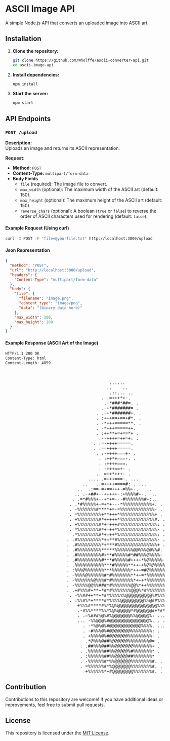 # ASCII Image API

A simple Node.js API that converts an uploaded image into ASCII art.

## Installation

1. **Clone the repository:**
   ```sh
   git clone https://github.com/Wholffe/ascii-converter-api.git
   cd ascii-image-api
   ```

2. **Install dependencies:**
   ```sh
   npm install
   ```

3. **Start the server:**
   ```sh
   npm start
   ```

## API Endpoints

### `POST /upload`

**Description:**\
Uploads an image and returns its ASCII representation.

**Request:**

- **Method:** `POST`
- **Content-Type:** `multipart/form-data`
- **Body Fields**
  - `file` (required): The image file to convert.
  - `max_width` (optional): The maximum width of the ASCII art (default: 150).
  - `max_height` (optional): The maximum height of the ASCII art (default: 150).
  - `reverse_chars` (optional): A boolean (`true` or `false`) to reverse the order of ASCII characters used for rendering (default: `false`).

#### **Example Request (Using curl)**

```sh
curl -X POST -F "file=@yourfile.txt" http://localhost:3000/upload
```

#### **Json Representation**

```json
{
  "method": "POST",
  "url": "http://localhost:3000/upload",
  "headers": {
    "Content-Type": "multipart/form-data"
  },
  "body": {
    "file": {
      "filename": "image.png",
      "content_type": "image/png",
      "data": "(binary data here)"
    },
    "max_width": 100,
    "max_height": 100
  }
}
```

#### **Example Response (ASCII Art of the Image)**

```html
HTTP/1.1 200 OK
Content-Type: html
Content-Length: 4859
```
<pre>                                                                                
                                                                                
                                       ......                                   
                                      ..    ..                                  
                                       .::... ..                                
                                    . .=+++*+-.                                 
                                     .-*###*##=. .                              
                                    .-+*#######= .                              
                                  . .-+*#######+. .                             
                                  . :+++==+==+#*. .                             
                                  . -*+++=====**. .                             
                                  . -*+++=====++.                               
                                  . :++**+=+==*+ .                              
                                   .--++++=++=+: .                              
                                 . :=-++++=====.                                
                                 . .==++++=====.                                
                                  . :-++++===+- .                               
                                   . :++*+===-. .                               
                                   . :++++===.                                  
                                   . -+++==+- .                                 
                                  .. =++*+++- .                                 
                               .... .=+++===-. ...                              
                             ..   ..=++++====#: . ...                           
                           ..  .:==-=+==+++-=%%+-.   ..                         
                          .. .-+##+--+++++-:+%%%%#+-.  ..                       
                         . .=*#%%%+--+*+=---#%%%%%%%#+:..                       
                        . .*#%%%%%+-=+*+---*%%%%%%%%%%%+. .                     
                        . -%%%%%%%#****+=-=%%%%%%%%%%%%%- .                     
                        . =%%%%%%%%%+**+++*%%%%%%%%%%%%%+ .                     
                        . +%%%%%%%%#*+++++*%%%%%%%%%%%%%#. .                    
                        . +%%%%%%%%#*+=+++#%%%%%%%%%%%%%%: .                    
                        . *%%%%%%%%#*+=++*%%%%%%%%%%%%%%%- .                    
                         .*%%%%%%%%#*+=++*%%%%%%%%%%%%%%%: .                    
                       . .#%%%%%%%%%*+=**#%%%%%%%%%%%%%%%- .                    
                       . .#%%%%%%%%%*+***#%%%%%%%%%%%%%%%+ .                    
                       . .#%%%%%%%%%*****%%%%%%%@@%%%@@%%#. .                   
                       . .#%%%%%%%%%#+**#%%%%%#*##%%%@%%%%- .                   
                       . .#%%%%%%%%%#***#%%%%%#++++*%@%%%%%- .                  
                       . .%%%%%%%%%%%***#%%%%%**++++%@%@%%%%: .                 
                       . :%%%@%%%%%%%***%%%%%%%*+++=#@%%%%%%#: .                
                       . -%%%%@%%%%%%#*#%%%%%%%**++=*%%%%%%%@*                  
                       . -%%%%%%%@%%%#*#%%%%%%%%*+++*%%%%%%%%#. .               
                       . -%%%%%@@%%###*#%%%%%%%@@%*++%%%%%%%%#. .               
                       . .+#%%%#+**+*#*#%%%%%%%@@@%*#%%%%%%%%#. .               
                        . -%%##++**+*#*%%%%%%@@@@@@@@@@%#%%%%#. .               
                        . :%%#%*+****#*%%%%@@@@@@@@@%%@##%%%%%. .               
                           +%%%#****#%*%@%@@@@@@@@@@@@@@@%%%%+ .                
                           .-#%%****%%*%@%@@@@@*#@@@@@@#+*#*-                   
                           . .=%###%@%#%@@@@@@@%%@@@@@%: ... .                  
                           ... -%%@@@%#@@@@@@@@@@@@@@@%. . ..                   
                             . -*%@%@%#@@@@@@@@@@@@%%%%. ...                    
                             . -#%%%@%#@@@@@@@@%%%%%%%%: .                      
                             . +%%%%@%#@@@@@@@%%%%%%%%%- .                      
                              .*@%%%@##%@@@@@@%%%%%%%%@= .                      
                            . .##%%%@##%%@@@@@@@%%%%%%%+ .                      
                            . .%%%%%%##%%@@@@@%#%%%%%%%* .                      
                            . :%%%%%%##%%@@@@@##%%%%%%%*                        
                            . -%%%%%%#*%%@@@@@@%%%%%%%%#. .                     
                            . =%%%%%%#*%@@@@@@@%%%%%%%%#. .                     
                              +%%%%%%*+#@@@@@@@@%%%%%%%#. .                     
</pre>

## Contribution

Contributions to this repository are welcome! If you have additional ideas or improvements, feel free to submit pull requests.

## License

This repository is licensed under the [MIT License](./LICENSE).
